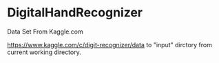 # DigitalHandRecognizer
Data Set From Kaggle.com

https://www.kaggle.com/c/digit-recognizer/data to "input" dirctory from current working directory.
